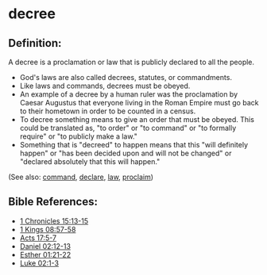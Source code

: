 # decree #

## Definition: ##

A decree is a proclamation or law that is publicly declared to all the people.

* God's laws are also called decrees, statutes, or commandments.
* Like laws and commands, decrees  must be obeyed.
* An example of a decree by a human ruler was the proclamation by Caesar Augustus that everyone living in the Roman Empire must go back to their hometown in order to be counted in a census.
* To decree something means to give an order that must be obeyed. This could be translated as, "to order" or "to command" or "to formally require" or "to publicly make a law."
* Something that is "decreed" to happen means that this "will definitely happen" or "has been decided upon and will not be changed" or "declared absolutely that this will happen."

(See also:  [command](../other/command.md), [declare](../other/declare.md), [law](../other/law.md), [proclaim](../other/proclaim.md))

## Bible References: ##

* [1 Chronicles 15:13-15](https://door43.org/en/bible/notes/1ch/15/13)
* [1 Kings 08:57-58](https://door43.org/en/bible/notes/1ki/08/57)
* [Acts 17:5-7](https://door43.org/en/bible/notes/act/17/05)
* [Daniel 02:12-13](https://door43.org/en/bible/notes/dan/02/12)
* [Esther 01:21-22](https://door43.org/en/bible/notes/est/01/21)
* [Luke 02:1-3](https://door43.org/en/bible/notes/luk/02/01)

